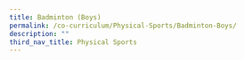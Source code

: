 ```yaml
---
title: Badminton (Boys)
permalink: /co-curriculum/Physical-Sports/Badminton-Boys/
description: ""
third_nav_title: Physical Sports
---
```

